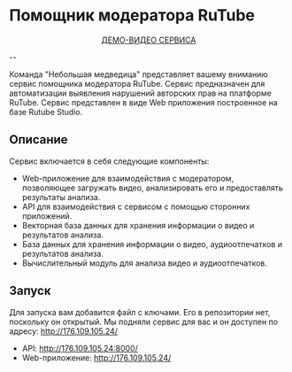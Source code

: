 # Помощник модератора RuTube

<div align="center">
<a href="https://storage.yandexcloud.net/alobanov-personal/%D0%94%D0%B5%D0%BC%D0%BE.mp4">ДЕМО-ВИДЕО СЕРВИСА</a>
</div>

--

Команда "Небольшая медведица" представляет вашему вниманию сервис помощника модератора RuTube. Сервис предназначен для автоматизации выявления нарушений авторских прав на платформе RuTube. Сервис представлен в виде Web приложения построенное на базе 
Rutube Studio. 

## Описание

Сервис включается в себя следующие компоненты:

- Web-приложение для взаимодействия с модератором, позволяющее загружать видео, анализировать его и предоставлять результаты анализа.
- API для взаимодействия с сервисом с помощью сторонних приложений.
- Векторная база данных для хранения информации о видео и результатов анализа.
- База данных для хранения информации о видео, аудиоотпечатков и результатов анализа.
- Вычислительный модуль для анализа видео и аудиоотпечатков.

## Запуск

Для запуска вам добавится файл с ключами. Его в репозитории нет, поскольку он открытый. Мы подняли сервис для вас
и он доступен по адресу: http://176.109.105.24/

- API: http://176.109.105.24:8000/
- Web-приложение: http://176.109.105.24/

